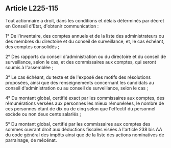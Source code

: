 Article L225-115
----
Tout actionnaire a droit, dans les conditions et délais déterminés par décret en
Conseil d'Etat, d'obtenir communication :

1° De l'inventaire, des comptes annuels et de la liste des administrateurs ou
des membres du directoire et du conseil de surveillance, et, le cas échéant, des
comptes consolidés ;

2° Des rapports du conseil d'administration ou du directoire et du conseil de
surveillance, selon le cas, et des commissaires aux comptes, qui seront soumis à
l'assemblée ;

3° Le cas échéant, du texte et de l'exposé des motifs des résolutions proposées,
ainsi que des renseignements concernant les candidats au conseil
d'administration ou au conseil de surveillance, selon le cas ;

4° Du montant global, certifié exact par les commissaires aux comptes, des
rémunérations versées aux personnes les mieux rémunérées, le nombre de ces
personnes étant de dix ou de cinq selon que l'effectif du personnel excède ou
non deux cents salariés ;

5° Du montant global, certifié par les commissaires aux comptes des sommes
ouvrant droit aux déductions fiscales visées à l'article 238 bis AA du code
général des impôts ainsi que de la liste des actions nominatives de parrainage,
de mécénat.
